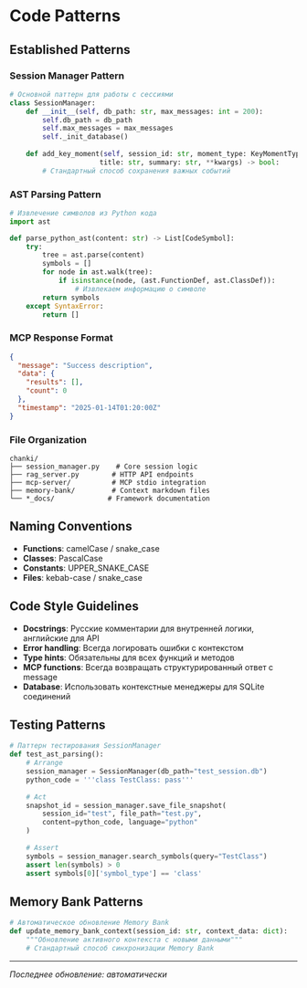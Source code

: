# Code Patterns

## Established Patterns

### Session Manager Pattern
```python
# Основной паттерн для работы с сессиями
class SessionManager:
    def __init__(self, db_path: str, max_messages: int = 200):
        self.db_path = db_path
        self.max_messages = max_messages
        self._init_database()
        
    def add_key_moment(self, session_id: str, moment_type: KeyMomentType, 
                      title: str, summary: str, **kwargs) -> bool:
        # Стандартный способ сохранения важных событий
```

### AST Parsing Pattern
```python
# Извлечение символов из Python кода
import ast

def parse_python_ast(content: str) -> List[CodeSymbol]:
    try:
        tree = ast.parse(content)
        symbols = []
        for node in ast.walk(tree):
            if isinstance(node, (ast.FunctionDef, ast.ClassDef)):
                # Извлекаем информацию о символе
        return symbols
    except SyntaxError:
        return []
```

### MCP Response Format
```json
{
  "message": "Success description",
  "data": {
    "results": [],
    "count": 0
  },
  "timestamp": "2025-01-14T01:20:00Z"
}
```

### File Organization
```
chanki/
├── session_manager.py    # Core session logic
├── rag_server.py        # HTTP API endpoints
├── mcp-server/          # MCP stdio integration
├── memory-bank/         # Context markdown files
└── *_docs/             # Framework documentation
```

## Naming Conventions
- **Functions**: camelCase / snake_case
- **Classes**: PascalCase
- **Constants**: UPPER_SNAKE_CASE
- **Files**: kebab-case / snake_case

## Code Style Guidelines
- **Docstrings**: Русские комментарии для внутренней логики, английские для API
- **Error handling**: Всегда логировать ошибки с контекстом
- **Type hints**: Обязательны для всех функций и методов
- **MCP functions**: Всегда возвращать структурированный ответ с message
- **Database**: Использовать контекстные менеджеры для SQLite соединений

## Testing Patterns
```python
# Паттерн тестирования SessionManager
def test_ast_parsing():
    # Arrange
    session_manager = SessionManager(db_path="test_session.db")
    python_code = '''class TestClass: pass'''
    
    # Act
    snapshot_id = session_manager.save_file_snapshot(
        session_id="test", file_path="test.py", 
        content=python_code, language="python"
    )
    
    # Assert
    symbols = session_manager.search_symbols(query="TestClass")
    assert len(symbols) > 0
    assert symbols[0]['symbol_type'] == 'class'
```

## Memory Bank Patterns
```python
# Автоматическое обновление Memory Bank
def update_memory_bank_context(session_id: str, context_data: dict):
    """Обновление активного контекста с новыми данными"""
    # Стандартный способ синхронизации Memory Bank
```

---
*Последнее обновление: автоматически*
